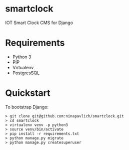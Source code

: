 # smartclock
IOT Smart Clock CMS for Django

# Requirements 
* Python 3
* PIP
* Virtualenv
* PostgresSQL


# Quickstart
To bootstrap Django:

    > git clone git@github.com:ninapavlich/smartclock.git
    > cd smartclock
    > virtualenv venv -p python3
    > source venv/bin/activate
    > pip install -r requirements.txt
    > python manage.py migrate
    > python manage.py createsuperuser